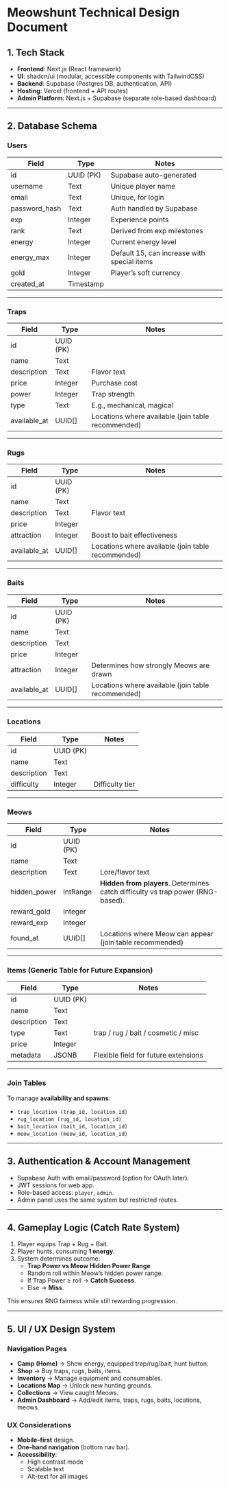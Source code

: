 
# Meowshunt Technical Design Document

## 1. Tech Stack

- **Frontend**: Next.js (React framework)  
- **UI**: shadcn/ui (modular, accessible components with TailwindCSS)  
- **Backend**: Supabase (Postgres DB, authentication, API)  
- **Hosting**: Vercel (frontend + API routes)  
- **Admin Platform**: Next.js + Supabase (separate role-based dashboard)  

---

## 2. Database Schema

### Users
| Field             | Type        | Notes |
|-------------------|------------|-------|
| id                | UUID (PK)  | Supabase auto-generated |
| username          | Text       | Unique player name |
| email             | Text       | Unique, for login |
| password_hash     | Text       | Auth handled by Supabase |
| exp               | Integer    | Experience points |
| rank              | Text       | Derived from exp milestones |
| energy            | Integer    | Current energy level |
| energy_max        | Integer    | Default 15, can increase with special items |
| gold              | Integer    | Player’s soft currency |
| created_at        | Timestamp  | |

---

### Traps
| Field         | Type       | Notes |
|---------------|-----------|-------|
| id            | UUID (PK) | |
| name          | Text      | |
| description   | Text      | Flavor text |
| price         | Integer   | Purchase cost |
| power         | Integer   | Trap strength |
| type          | Text      | E.g., mechanical, magical |
| available_at  | UUID[]    | Locations where available (join table recommended) |

---

### Rugs
| Field         | Type       | Notes |
|---------------|-----------|-------|
| id            | UUID (PK) | |
| name          | Text      | |
| description   | Text      | Flavor text |
| price         | Integer   | |
| attraction    | Integer   | Boost to bait effectiveness |
| available_at  | UUID[]    | Locations where available (join table recommended) |

---

### Baits
| Field         | Type       | Notes |
|---------------|-----------|-------|
| id            | UUID (PK) | |
| name          | Text      | |
| description   | Text      | |
| price         | Integer   | |
| attraction    | Integer   | Determines how strongly Meows are drawn |
| available_at  | UUID[]    | Locations where available (join table recommended) |

---

### Locations
| Field         | Type       | Notes |
|---------------|-----------|-------|
| id            | UUID (PK) | |
| name          | Text      | |
| description   | Text      | |
| difficulty    | Integer   | Difficulty tier |

---

### Meows
| Field         | Type       | Notes |
|---------------|-----------|-------|
| id            | UUID (PK) | |
| name          | Text      | |
| description   | Text      | Lore/flavor text |
| hidden_power  | IntRange  | **Hidden from players**. Determines catch difficulty vs trap power (RNG-based). |
| reward_gold   | Integer   | |
| reward_exp    | Integer   | |
| found_at      | UUID[]    | Locations where Meow can appear (join table recommended) |

---

### Items (Generic Table for Future Expansion)
| Field         | Type       | Notes |
|---------------|-----------|-------|
| id            | UUID (PK) | |
| name          | Text      | |
| description   | Text      | |
| type          | Text      | trap / rug / bait / cosmetic / misc |
| price         | Integer   | |
| metadata      | JSONB     | Flexible field for future extensions |

---

### Join Tables
To manage **availability and spawns**:  
- `trap_location (trap_id, location_id)`  
- `rug_location (rug_id, location_id)`  
- `bait_location (bait_id, location_id)`  
- `meow_location (meow_id, location_id)`  

---

## 3. Authentication & Account Management
- Supabase Auth with email/password (option for OAuth later).  
- JWT sessions for web app.  
- Role-based access: `player`, `admin`.  
- Admin panel uses the same system but restricted routes.  

---

## 4. Gameplay Logic (Catch Rate System)

1. Player equips Trap + Rug + Bait.  
2. Player hunts, consuming **1 energy**.  
3. System determines outcome:  
   - **Trap Power vs Meow Hidden Power Range**  
   - Random roll within Meow’s hidden power range.  
   - If Trap Power ≥ roll → **Catch Success**.  
   - Else → **Miss**.  

This ensures RNG fairness while still rewarding progression.  

---

## 5. UI / UX Design System

### Navigation Pages
- **Camp (Home)** → Show energy, equipped trap/rug/bait, hunt button.  
- **Shop** → Buy traps, rugs, baits, items.  
- **Inventory** → Manage equipment and consumables.  
- **Locations Map** → Unlock new hunting grounds.  
- **Collections** → View caught Meows.  
- **Admin Dashboard** → Add/edit items, traps, rugs, baits, locations, meows.  

### UX Considerations
- **Mobile-first** design.  
- **One-hand navigation** (bottom nav bar).  
- **Accessibility**:  
  - High contrast mode  
  - Scalable text  
  - Alt-text for all images  
